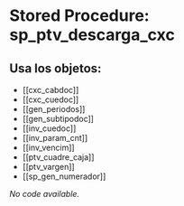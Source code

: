 # Stored Procedure: sp_ptv_descarga_cxc

## Usa los objetos:
- [[cxc_cabdoc]]
- [[cxc_cuedoc]]
- [[gen_periodos]]
- [[gen_subtipodoc]]
- [[inv_cuedoc]]
- [[inv_param_cnt]]
- [[inv_vencim]]
- [[ptv_cuadre_caja]]
- [[ptv_vargen]]
- [[sp_gen_numerador]]

*No code available.*
